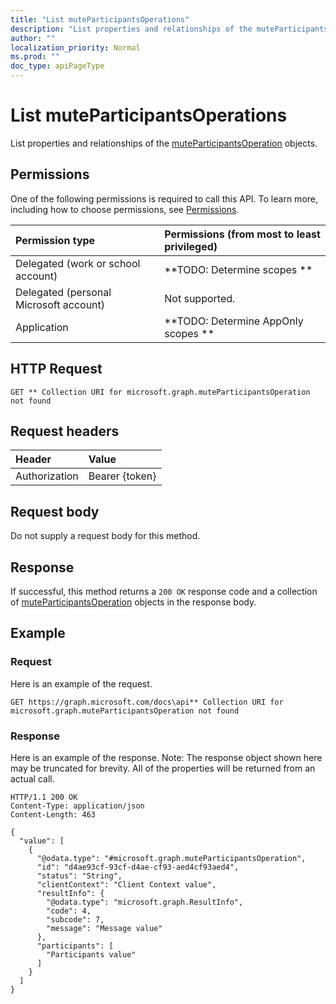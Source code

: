 ```yaml
---
title: "List muteParticipantsOperations"
description: "List properties and relationships of the muteParticipantsOperation objects."
author: ""
localization_priority: Normal
ms.prod: ""
doc_type: apiPageType
---
```


# List muteParticipantsOperations

List properties and relationships of the [muteParticipantsOperation](../resources/muteparticipantsoperation.md) objects.

## Permissions
One of the following permissions is required to call this API. To learn more, including how to choose permissions, see [Permissions](/concepts/permissions-reference.md).

|Permission type|Permissions (from most to least privileged)|
|:---|:---|
|Delegated (work or school account)|**TODO: Determine scopes **|
|Delegated (personal Microsoft account)|Not supported.|
|Application|**TODO: Determine AppOnly scopes **|

## HTTP Request
<!-- {
  "blockType": "ignored"
}
-->
``` http
GET ** Collection URI for microsoft.graph.muteParticipantsOperation not found
```

## Request headers
|Header|Value|
|:---|:---|
|Authorization|Bearer {token}|

## Request body
Do not supply a request body for this method.

## Response
If successful, this method returns a `200 OK` response code and a collection of [muteParticipantsOperation](../resources/muteparticipantsoperation.md) objects in the response body.

## Example

### Request
Here is an example of the request.
<!-- {
  "blockType": "request",
  "name": "get_muteparticipantsoperation"
}
-->
``` http
GET https://graph.microsoft.com/docs\api** Collection URI for microsoft.graph.muteParticipantsOperation not found
```

### Response
Here is an example of the response. Note: The response object shown here may be truncated for brevity. All of the properties will be returned from an actual call.
<!-- {
  "blockType": "response",
  "truncated": true,
  "@odata.type": "collection(microsoft.graph.muteparticipantsoperation)"
}
-->
``` http
HTTP/1.1 200 OK
Content-Type: application/json
Content-Length: 463

{
  "value": [
    {
      "@odata.type": "#microsoft.graph.muteParticipantsOperation",
      "id": "d4ae93cf-93cf-d4ae-cf93-aed4cf93aed4",
      "status": "String",
      "clientContext": "Client Context value",
      "resultInfo": {
        "@odata.type": "microsoft.graph.ResultInfo",
        "code": 4,
        "subcode": 7,
        "message": "Message value"
      },
      "participants": [
        "Participants value"
      ]
    }
  ]
}
```

